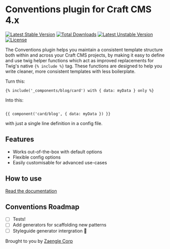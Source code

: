 # Conventions plugin for Craft CMS 4.x

[![Latest Stable Version](http://poser.pugx.org/zaengle/craft-conventions/v)](https://packagist.org/packages/zaengle/craft-conventions) [![Total Downloads](http://poser.pugx.org/zaengle/craft-conventions/downloads)](https://packagist.org/packages/zaengle/craft-conventions) [![Latest Unstable Version](http://poser.pugx.org/zaengle/craft-conventions/v/unstable)](https://packagist.org/packages/zaengle/craft-conventions) [![License](http://poser.pugx.org/zaengle/craft-conventions/license)](https://packagist.org/packages/zaengle/craft-conventions)

The Conventions plugin helps you maintain a consistent template structure both within and across your Craft CMS projects, by making it easy to define and use twig helper functions which act as improved replacements for Twig's native `{% include %}` tag. These functions are designed to help you write cleaner, more consistent templates with less boilerplate. 

Turn this:

```twig
{% include('_components/blog/card') with { data: myData } only %}
```
Into this:

```twig

{{ component('card/blog', { data: myData }) }}
```

with just a single line definition in a config file.

## Features

- Works out-of-the-box with default options 
- Flexible config options
- Easily customisable for advanced use-cases


## How to use

[Read the documentation](./docs/index.md)


## Conventions Roadmap

- [ ] Tests!
- [ ] Add generators for scaffolding new patterns
- [ ] Styleguide generator intergration 🧐

Brought to you by [Zaengle Corp](https://zaengle.com/)
